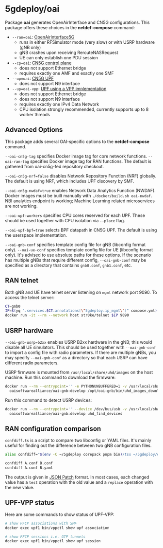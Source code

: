 # 5gdeploy/oai

Package **oai** generates OpenAirInterface and CN5G configurations.
This package offers these choices in the **netdef-compose** command:

* `--ran=oai`: [OpenAirInterface5G](https://gitlab.eurecom.fr/oai/openairinterface5g)
  * runs in either RFSimulator mode (very slow) or with USRP hardware (gNB only)
  * gNB crashes upon receiving RerouteNASRequest
  * UE can only establish one PDU session
* `--cp=oai`: [CN5G control plane](https://gitlab.eurecom.fr/oai/cn5g/oai-cn5g-fed)
  * does not support Ethernet bridge
  * requires exactly one AMF and exactly one SMF
* `--up=oai`: [CN5G UPF](https://gitlab.eurecom.fr/oai/cn5g/oai-cn5g-upf)
  * does not support N9 interface
* `--up=oai-vpp`: [UPF using a VPP implementation](https://gitlab.eurecom.fr/oai/cn5g/oai-cn5g-upf-vpp)
  * does not support Ethernet bridge
  * does not support N9 interface
  * requires exactly one IPv4 Data Network
  * CPU isolation strongly recommended, currently supports up to 8 worker threads

## Advanced Options

This package adds several OAI-specific options to the **netdef-compose** command.

`--oai-cn5g-tag` specifies Docker image tag for core network functions.
`--oai-ran-tag` specifies Docker image tag for RAN functions.
The default is gathered from oai-cn5g-fed repository checkout.

`--oai-cn5g-nrf=false` disables Network Repository Function (NRF) globally.
The default is using NRF, which includes UPF discovery by SMF.

`--oai-cn5g-nwdaf=true` enables Network Data Analytics Function (NWDAF).
Docker images must be built manually with `./docker/build.sh oai-nwdaf`.
NBI analytics endpoint is working; Machine Learning related microservices are not working.

`--oai-upf-workers` specifies CPU cores reserved for each UPF.
These should be used together with CPU isolation via `--place` flag.

`--oai-upf-bpf=true` selects BPF datapath in CN5G UPF.
The default is using the userspace implementation.

`--oai-gnb-conf` specifies template config file for gNB (libconfig format only).
`--oai-ue-conf` specifies template config file for UE (libconfig format only).
It's advised to use absolute paths for these options.
If the scenario has multiple gNBs that require different config, `--oai-gnb-conf` may be specified as a directory that contains `gnb0.conf`, `gnb1.conf`, etc.

## RAN telnet

Both gNB and UE have telnet server listening on `mgmt` network port 9090.
To access the telnet server:

```bash
CT=gnb0
IP=$(yq ".services.$CT.annotations[\"5gdeploy.ip_mgmt\"]" compose.yml)
docker run -it --rm --network host str0ke/telnet $IP 9090
```

## USRP hardware

`--oai-gnb-usrp=b2xx` enables USRP B2xx hardware in the gNB; this would disable all UE simulators.
This should be used together with `--oai-gnb-conf` to import a config file with radio parameters.
If there are multiple gNBs, you may specify `--oai-gnb-conf` as a directory so that each USRP can have different radio parameters.

USRP firmware is mounted from `/usr/local/share/uhd/images` on the host machine.
Run this command to download the firmware:

```bash
docker run --rm --entrypoint='' -e PYTHONUNBUFFERED=1 -v /usr/local/share/uhd/images:/usr/local/share/uhd/images \
  oaisoftwarealliance/oai-gnb:develop /opt/oai-gnb/bin/uhd_images_downloader.py
```

Run this command to detect USRP devices:

```bash
docker run --rm --entrypoint='' --device /dev/bus/usb -v /usr/local/share/uhd/images:/usr/local/share/uhd/images:ro \
  oaisoftwarealliance/oai-gnb:develop uhd_find_devices
```

## RAN configuration comparison

`confdiff.ts` is a script to compare two libconfig or YAML files.
It's mainly useful for finding out the difference between two gNB configuration files.

```bash
alias confdiff="$(env -C ~/5gdeploy corepack pnpm bin)/tsx ~/5gdeploy/oai/confdiff.ts"

confdiff A.conf B.conf
confdiff A.conf B.yaml
```

The output is given in [JSON Patch](https://datatracker.ietf.org/doc/html/rfc6902) format.
In most cases, each changed value has a `test` operation with the old value and a `replace` operation with the new value.

## UPF-VPP status

Here are some commands to show status of UPF-VPP:

```bash
# show PFCP associations with SMF
docker exec upf1 bin/vppctl show upf association

# show PFCP sessions i.e. GTP tunnels
docker exec upf1 bin/vppctl show upf session
```
